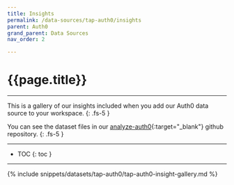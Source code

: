 ```yaml
---
title: Insights
permalink: /data-sources/tap-auth0/insights
parent: Auth0
grand_parent: Data Sources
nav_order: 2

---
```


# {{page.title}}

---

This is a gallery of our insights included when you add our Auth0 data source to your workspace.
{: .fs-5 }

You can see the dataset files in our [analyze-auth0](https://github.com/Matatika/analyze-auth0){:target="_blank"} github repository.
{: .fs-5 }

---

- TOC
{: toc }

---

{% include snippets/datasets/tap-auth0/tap-auth0-insight-gallery.md %}
